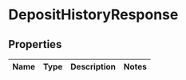 

# DepositHistoryResponse


## Properties

| Name | Type | Description | Notes |
|------------ | ------------- | ------------- | -------------|



